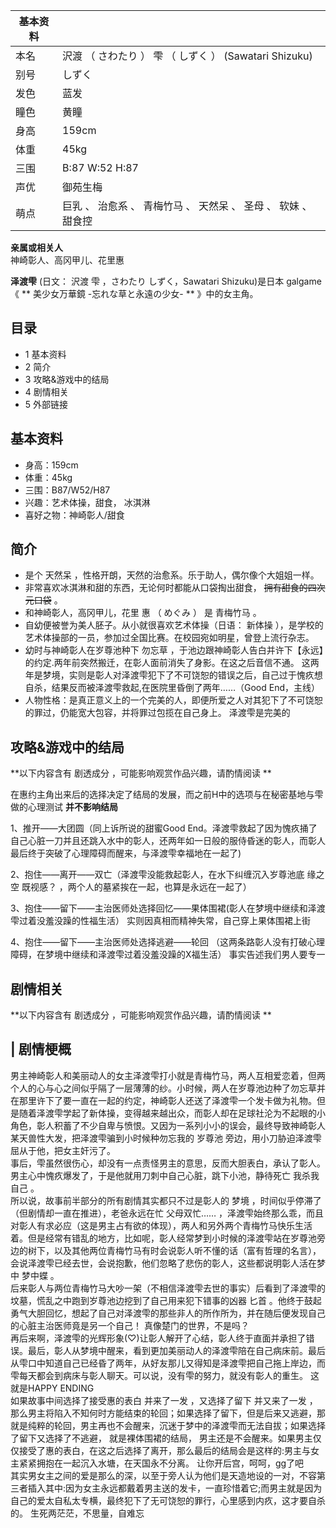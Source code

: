 |  **基本资料**  ||
|---|---|
|本名  |  沢渡  （  さわたり  ）  雫  （  しずく  ）  (Sawatari Shizuku)   |
|别号  |  しずく   |
|发色  |  蓝发   |
|瞳色  |  黄瞳   |
|身高  |  159cm   |
|体重  |  45kg   |
|三围  |  B:87 W:52 H:87   |
|声优  |  御苑生梅   |
|萌点  |  巨乳  、  治愈系  、  青梅竹马  、  天然呆  、  圣母  、  软妹  、  甜食控   |
**亲属或相关人**  
神崎彰人、高冈甲儿、花里惠  
  
**泽渡雫** (日文：  沢渡 雫  ，さわたり しずく，Sawatari Shizuku)是日本  galgame  《 ** 美少女万華鏡
-忘れな草と永遠の少女-  ** 》中的女主角。

##  目录

  * 1  基本资料 
  * 2  简介 
  * 3  攻略&游戏中的结局 
  * 4  剧情相关 
  * 5  外部链接 

##  基本资料

  * 身高：159cm 
  * 体重：45kg 
  * 三围：B87/W52/H87 
  * 兴趣：艺术体操，甜食，  冰淇淋 
  * 喜好之物：神崎彰人/甜食 

##  简介

  * 是个  天然呆  ，性格开朗，天然的治愈系。乐于助人，偶尔像个大姐姐一样。 
  * 非常喜欢冰淇淋和甜的东西，无论何时都能从口袋掏出甜食， ~~拥有甜食的四次元口袋~~ 。 
  * 和神崎彰人，高冈甲儿，花里  惠  （  めぐみ  ）  是  青梅竹马  。 
  * 自幼便被誉为美人胚子。从小就很喜欢艺术体操（日语：  新体操  ），是学校的艺术体操部的一员，参加过全国比赛。在校园宛如明星，曾登上流行杂志。 
  * 幼时与神崎彰人在岁尊池种下  勿忘草  ，于池边跟神崎彰人告白并许下【永远】的约定.两年前突然搬迁，在彰人面前消失了身影。在这之后音信不通。  这两年是梦境，实则是彰人对泽渡雫犯下了不可饶恕的错误之后，自己过于愧疚想自杀，结果反而被泽渡雫救起,在医院里昏倒了两年……（Good End，主线） 
  * 人物性格：是真正意义上的一个完美的人，即便所爱之人对其犯下了不可饶恕的罪过，仍能宽大包容，并将罪过包揽在自己身上。  泽渡雫是完美的 

##  攻略&游戏中的结局

**以下内容含有 剧透成分  ，可能影响观赏作品兴趣，请酌情阅读 **

在惠约主角出来后的选择决定了结局的发展，而之前H中的选项与在秘密基地与雫做的心理测试 **并不影响结局**

1、推开——大团圆（同上诉所说的甜蜜Good
End。泽渡雫救起了因为愧疚捅了自己心脏一刀并且还跳入水中的彰人，还两年如一日般的服侍昏迷的彰人，而彰人最后终于突破了心理障碍而醒来，与泽渡雫幸福地在一起了)

2、抱住——离开——双亡（泽渡雫没能救起彰人，在水下纠缠沉入岁尊池底  缘之空  既视感？  ，两个人的墓紧挨在一起，也算是永远在一起了）

3、抱住——留下——主治医师处选择回忆——果体围裙(彰人在梦境中继续和泽渡雫过着没羞没躁的性福生活）  实则因真相而精神失常，自己穿上果体围裙上街

4、抱住——留下——主治医师处选择逃避——轮回 （这两条路彰人没有打破心理障碍，在梦境中继续和泽渡雫过着没羞没躁的X福生活）  事实告述我们男人要专一

##  剧情相关

**以下内容含有 剧透成分  ，可能影响观赏作品兴趣，请酌情阅读 **

|  剧情梗概  
---  
男主神崎彰人和美丽动人的女主泽渡雫打小就是青梅竹马，两人互相爱恋着，但两个人的心与心之间似乎隔了一层薄薄的纱。小时候，两人在岁尊池边种了勿忘草并在那里许下了要一直在一起的约定，神崎彰人还送了泽渡雫一个发卡做为礼物。但是随着泽渡雫学起了新体操，变得越来越出众，而彰人却在足球社沦为不起眼的小角色，彰人积蓄了不少自卑与愤恨。又因为一系列小小的误会，最终导致神崎彰人某天兽性大发，把泽渡雫骗到小时候种勿忘我的
岁尊池  旁边，用小刀胁迫泽渡雫屈从于他，把女主奸污了。 </br>
事后，雫虽然很伤心，却没有一点责怪男主的意思，反而大胆表白，承认了彰人。男主心中愧疚爆发了，于是他就用刀刺中自己心脏，跳下小池，静待死亡  我杀我自己  。
</br> 所以说，故事前半部分的所有剧情其实都只不过是彰人的  梦境  ，时间似乎停滞了（但剧情却一直在推进），老爸永远在忙  父母双忙……
，泽渡雫始终那么乖，而且对彰人有求必应（这是男主占有欲的体现），两人和另外两个青梅竹马快乐生活着。但是经常有错乱的地方，比如呢，彰人经常梦到小时候的泽渡雫站在岁尊池旁边的树下，以及其他两位青梅竹马有时会说彰人听不懂的话（富有哲理的名言），会说泽渡雫已经去世，会说抱歉，他们忽略了悲伤的彰人，这些都说明彰人活在梦中
梦中蝶  。 </br> 后来彰人与两位青梅竹马大吵一架（不相信泽渡雫去世的事实）后看到了泽渡雫的坟墓，慌乱之中跑到岁尊池边挖到了自己用来犯下错事的凶器
匕首  。他终于鼓起勇气大胆回忆，想起了自己对泽渡雫的那些非人的所作所为，并在随后便发现自己的心脏主治医师竟是另一个自己！  真像楚门的世界，不是吗？
</br>
再后来啊，泽渡雫的光辉形象(♡)让彰人解开了心结，彰人终于直面并承担了错误。最后，彰人从梦境中醒来，看到更加美丽动人的泽渡雫陪在自己病床前。最后从雫口中知道自己已经昏了两年，从好友那儿又得知是泽渡雫把自己拖上岸边，而雫每天都会到病床与彰人聊天。可以说，没有雫的努力，就没有彰人的重生。
这就是HAPPY ENDING </br> 如果故事中间选择了接受惠的表白  并来了一发  ，又选择了留下  并又来了一发
，那么男主将陷入不知何时方能结束的轮回；如果选择了留下，但是后来又逃避，那就是纯粹的轮回，男主再也不会醒来，沉迷于梦中的泽渡雫而无法自拔；如果选择了留下又选择了不逃避，
就是裸体围裙的结局，
男主还是不会醒来。如果男主仅仅接受了惠的表白，在这之后选择了离开，那么最后的结局会是这样的:男主与女主紧紧拥抱在一起沉入水塘，在天国永不分离。
让你开后宫，呵呵，gg了吧  </br>
其实男女主之间的爱是那么的深，以至于旁人认为他们是天造地设的一对，不容第三者插入其中:因为女主永远都戴着男主送的发卡，一直珍惜着它;而男主就是因为自己的爱太自私太专横，最终犯下了无可饶恕的罪行，心里感到内疚，这才要自杀的。
生死两茫茫，不思量，自难忘  </br>  
  
  